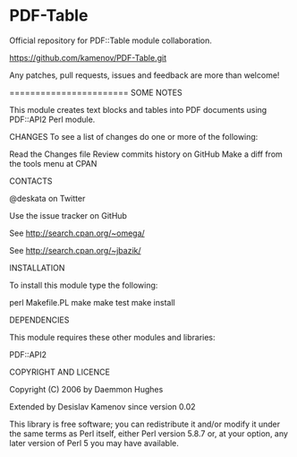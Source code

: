 PDF-Table
=========

Official repository for PDF::Table module collaboration.

https://github.com/kamenov/PDF-Table.git

Any patches, pull requests, issues and feedback are more than welcome!

=======================
SOME NOTES

This module creates text blocks and tables into PDF documents using PDF::API2 Perl module.

CHANGES
To see a list of changes do one or more of the following:

Read the Changes file
Review commits history on GitHub
Make a diff from the tools menu at CPAN

CONTACTS 

@deskata on Twitter 

Use the issue tracker on GitHub

See http://search.cpan.org/~omega/

See http://search.cpan.org/~jbazik/

INSTALLATION

To install this module type the following:

   perl Makefile.PL
   make
   make test
   make install

DEPENDENCIES

This module requires these other modules and libraries:

  PDF::API2

COPYRIGHT AND LICENCE

Copyright (C) 2006 by Daemmon Hughes

Extended by Desislav Kamenov since version 0.02

This library is free software; you can redistribute it and/or modify
it under the same terms as Perl itself, either Perl version 5.8.7 or,
at your option, any later version of Perl 5 you may have available.


